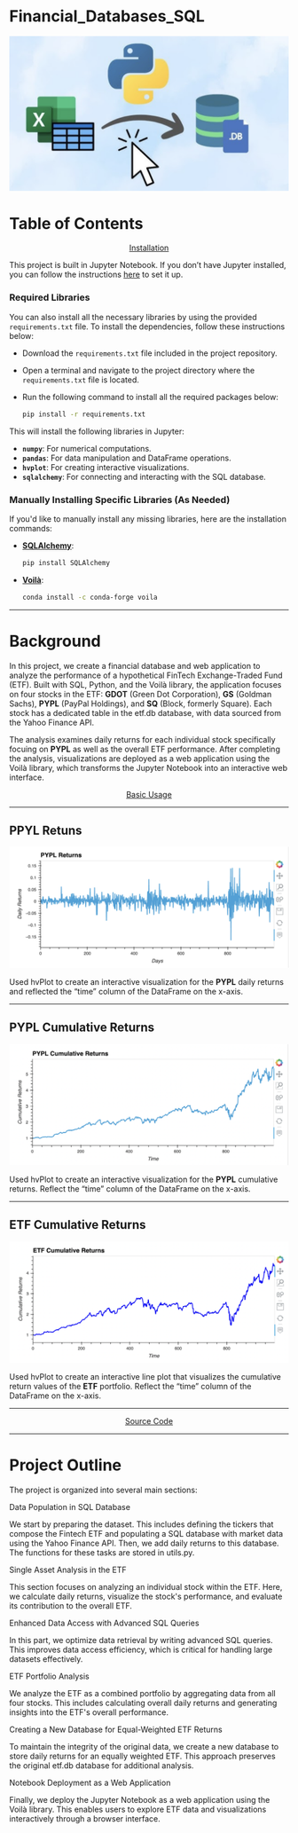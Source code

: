 # Financial_Databases_SQL


![Display](Resources/DBsql.png)


# Table of Contents

<div align="center">
   
   [Installation](#installation)
   
</div>

   
This project is built in Jupyter Notebook. If you don’t have Jupyter installed, you can follow the instructions [here](https://jupyterlab.readthedocs.io/en/stable/getting_started/installation.html) to set it up.

### Required Libraries

You can also install all the necessary libraries by using the provided `requirements.txt` file. To install the dependencies, follow these instructions below:

-  Download the `requirements.txt` file included in the project repository.
-  Open a terminal and navigate to the project directory where the `requirements.txt` file is located.
-  Run the following command to install all the required packages below:

   ```bash
   pip install -r requirements.txt
   ```

This will install the following libraries in Jupyter:
- **`numpy`**: For numerical computations.
- **`pandas`**: For data manipulation and DataFrame operations.
- **`hvplot`**: For creating interactive visualizations.
- **`sqlalchemy`**: For connecting and interacting with the SQL database.

### Manually Installing Specific Libraries (As Needed)

If you'd like to manually install any missing libraries, here are the installation commands:

- [**SQLAlchemy**](https://www.sqlalchemy.org/):
   
  ```bash
  pip install SQLAlchemy
  ```
- [**Voilà**](https://github.com/voila-dashboards/voila):
  
  ```bash
  conda install -c conda-forge voila
  ```
---


# Background

In this project, we create a financial database and web application to analyze the performance of a hypothetical FinTech Exchange-Traded Fund (ETF). Built with SQL, Python, and the Voilà library, the application focuses on four stocks in the ETF: __GDOT__ (Green Dot Corporation), __GS__ (Goldman Sachs), __PYPL__ (PayPal Holdings), and __SQ__ (Block, formerly Square). Each stock has a dedicated table in the etf.db database, with data sourced from the Yahoo Finance API.

The analysis examines daily returns for each individual stock specifically focuing on __PYPL__ as well as the overall ETF performance. After completing the analysis, visualizations are deployed as a web application using the Voilà library, which transforms the Jupyter Notebook into an interactive web interface.


<div align="center">
   
  [Basic Usage](#basic-usage)
   
</div>
   

  ---

## PPYL Retuns 

![Display](Resources/PPYL_Return.png)

Used hvPlot to create an interactive visualization for the __PYPL__ daily returns and reflected the “time” column of the DataFrame on the x-axis.

---
## PYPL Cumulative Returns

![Display](Resources/PYPL_Cumulative.png)

Used hvPlot to create an interactive visualization for the __PYPL__ cumulative returns. Reflect the “time” column of the DataFrame on the x-axis.

---

## ETF Cumulative Returns

![Display](Resources/ETF_Cumulative.png)

Used hvPlot to create an interactive line plot that visualizes the cumulative return values of the __ETF__ portfolio. Reflect the “time” column of the DataFrame on the x-axis.

---


 <div align="center">
   
   [Source Code](https://github.com/kelvinkissi/Financial-Databases-SQL/blob/main/etf_analyzer.ipynb)
   
</div>

-----

# Project Outline

The project is organized into several main sections:

Data Population in SQL Database

We start by preparing the dataset. This includes defining the tickers that compose the Fintech ETF and populating a SQL database with market data using the Yahoo Finance API. Then, we add daily returns to this database. The functions for these tasks are stored in utils.py.

Single Asset Analysis in the ETF

This section focuses on analyzing an individual stock within the ETF. Here, we calculate daily returns, visualize the stock's performance, and evaluate its contribution to the overall ETF.

Enhanced Data Access with Advanced SQL Queries

In this part, we optimize data retrieval by writing advanced SQL queries. This improves data access efficiency, which is critical for handling large datasets effectively.

ETF Portfolio Analysis

We analyze the ETF as a combined portfolio by aggregating data from all four stocks. This includes calculating overall daily returns and generating insights into the ETF's overall performance.

Creating a New Database for Equal-Weighted ETF Returns

To maintain the integrity of the original data, we create a new database to store daily returns for an equally weighted ETF. This approach preserves the original etf.db database for additional analysis.

Notebook Deployment as a Web Application

Finally, we deploy the Jupyter Notebook as a web application using the Voilà library. This enables users to explore ETF data and visualizations interactively through a browser interface.
